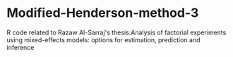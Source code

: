 # Modified-Henderson-method-3
R code related to Razaw Al-Sarraj's thesis:Analysis of factorial experiments using mixed-effects models: options for estimation, prediction and inference
